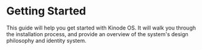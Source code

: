 # Getting Started

This guide will help you get started with Kinode OS. It will walk you through the installation process, and provide an overview of the system's design philosophy and identity system.